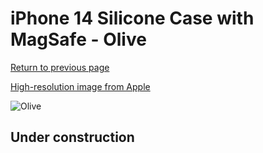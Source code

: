# iPhone 14 Silicone Case with MagSafe - Olive

[Return to previous page](/iphone_14)

[High-resolution image from Apple](https://store.storeimages.cdn-apple.com/8756/as-images.apple.com/is/MQUD3?wid=4500&hei=4500&fmt=png)

<div style="width: 500px"><img src="/everyphone/MQUD3.png" alt="Olive"></div>

## Under construction
